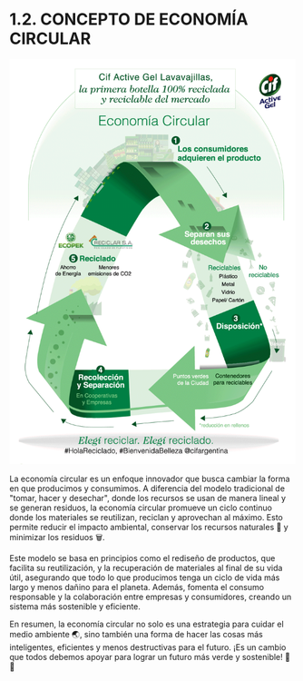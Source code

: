 # 1.2. CONCEPTO DE ECONOMÍA CIRCULAR

<p align="center">
  <img src="/img/economia.gif" alt="![economia](/img/economia.gif)" />
</p>  

La economía circular es un enfoque innovador que busca cambiar la forma en que producimos y consumimos. A diferencia del modelo tradicional de "tomar, hacer y desechar", donde los recursos se usan de manera lineal y se generan residuos, la economía circular promueve un ciclo continuo donde los materiales se reutilizan, reciclan y aprovechan al máximo. Esto permite reducir el impacto ambiental, conservar los recursos naturales 🌱 y minimizar los residuos 🗑️.

Este modelo se basa en principios como el rediseño de productos, que facilita su reutilización, y la recuperación de materiales al final de su vida útil, asegurando que todo lo que producimos tenga un ciclo de vida más largo y menos dañino para el planeta. Además, fomenta el consumo responsable y la colaboración entre empresas y consumidores, creando un sistema más sostenible y eficiente.

En resumen, la economía circular no solo es una estrategia para cuidar el medio ambiente 🌏, sino también una forma de hacer las cosas más inteligentes, eficientes y menos destructivas para el futuro. ¡Es un cambio que todos debemos apoyar para lograr un futuro más verde y sostenible! 🌿✨
